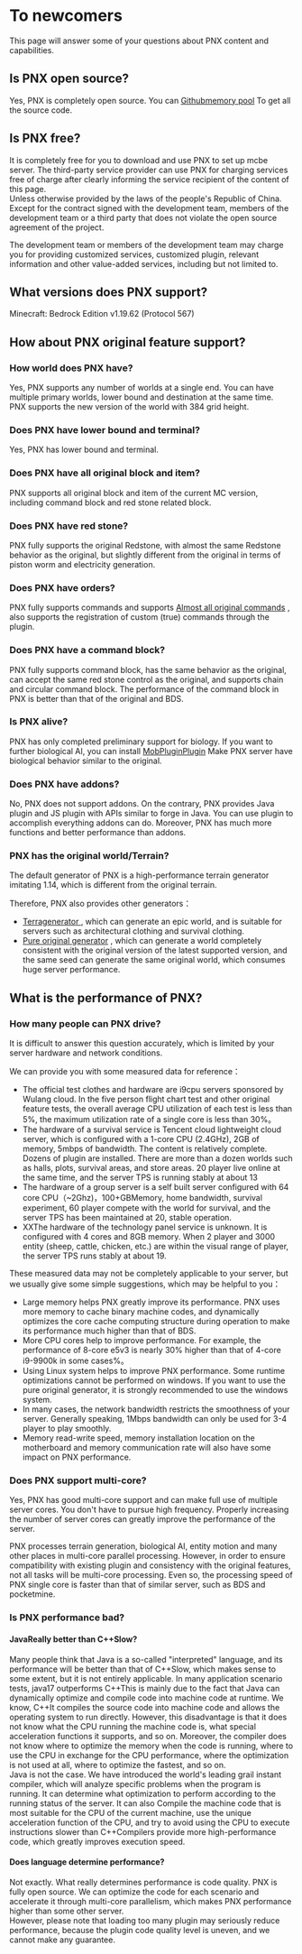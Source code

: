 # To newcomers 

This page will answer some of your questions about PNX content and capabilities.  

## Is PNX open source?  

Yes, PNX is completely open source. You can [Githubmemory pool](https://github.com/PowerNukkitX/PowerNukkitX) To get all the source code.  

## Is PNX free?  

It is completely free for you to download and use PNX to set up mcbe server. The third-party service provider can use PNX for charging services free of charge after clearly informing the service recipient of the content of this page.  
Unless otherwise provided by the laws of the people's Republic of China. Except for the contract signed with the development team, members of the development team or a third party that does not violate the open source agreement of the project.  

The development team or members of the development team may charge you for providing customized services, customized plugin, relevant information and other value-added services, including but not limited to.  

## What versions does PNX support?  

Minecraft: Bedrock Edition v1.19.62 (Protocol 567)  

## How about PNX original feature support?  

### How world does PNX have?  

Yes, PNX supports any number of worlds at a single end. You can have multiple primary worlds, lower bound and destination at the same time.  
PNX supports the new version of the world with 384 grid height.  

### Does PNX have lower bound and terminal? 

Yes, PNX has lower bound and terminal.  

### Does PNX have all original block and item?  

PNX supports all original block and item of the current MC version, including command block and red stone related block.  

### Does PNX have red stone?  

PNX fully supports the original Redstone, with almost the same Redstone behavior as the original, but slightly different from the original in terms of piston worm and electricity generation.  

### Does PNX have orders?  

PNX fully supports commands and supports [Almost all original commands](https://github.com/PowerNukkitX/PowerNukkitX/issues/250) , also supports the registration of custom (true) commands through the plugin.  

### Does PNX have a command block?  

PNX fully supports command block, has the same behavior as the original, can accept the same red stone control as the original, and supports chain and circular command block. The performance of the command block in PNX is better than that of the original and BDS.  

### Is PNX alive?  

PNX has only completed preliminary support for biology. If you want to further biological AI, you can install [MobPluginPlugin](https://ci.lt-name.com/job/MobPlugin/job/PNX/) Make PNX server have biological behavior similar to the original.   

### Does PNX have addons?  

No, PNX does not support addons. On the contrary, PNX provides Java plugin and JS plugin with APIs similar to forge in Java. You can use plugin to accomplish everything addons can do. Moreover, PNX has much more functions and better performance than addons.  

### PNX has the original world/Terrain?  

The default generator of PNX is a high-performance terrain generator imitating 1.14, which is different from the original terrain.  

Therefore, PNX also provides other generators：  
- [Terragenerator ](terra.html), which can generate an epic world, and is suitable for servers such as architectural clothing and survival clothing.  
- [Pure original generator](https://github.com/KCodeYT/VanillaGenerator) , which can generate a world completely consistent with the original version of the latest supported version, and the same seed can generate the same original world, which consumes huge server performance.  

## What is the performance of PNX?  

### How many people can PNX drive?  

It is difficult to answer this question accurately, which is limited by your server hardware and network conditions.  

We can provide you with some measured data for reference：  

- The official test clothes and hardware are i9cpu servers sponsored by Wulang cloud. In the five person flight chart test and other original feature tests, the overall average CPU utilization of each test is less than 5%, the maximum utilization rate of a single core is less than 30%。  
- The hardware of a survival service is Tencent cloud lightweight cloud server, which is configured with a 1-core CPU (2.4GHz), 2GB of memory, 5mbps of bandwidth. The content is relatively complete. Dozens of plugin are installed. There are more than a dozen worlds such as halls, plots, survival areas, and store areas. 20 player live online at the same time, and the server TPS is running stably at about 13
- The hardware of a group server is a self built server configured with 64 core CPU（~2Ghz)，100+GBMemory, home bandwidth, survival experiment, 60 player compete with the world for survival, and the server TPS has been maintained at 20, stable operation.
- XXThe hardware of the technology panel service is unknown. It is configured with 4 cores and 8GB memory. When 2 player and 3000 entity (sheep, cattle, chicken, etc.) are within the visual range of player, the server TPS runs stably at about 19.

These measured data may not be completely applicable to your server, but we usually give some simple suggestions, which may be helpful to you：  

- Large memory helps PNX greatly improve its performance. PNX uses more memory to cache binary machine codes, and dynamically optimizes the core cache computing structure during operation to make its performance much higher than that of BDS.  
- More CPU cores help to improve performance. For example, the performance of 8-core e5v3 is nearly 30% higher than that of 4-core i9-9900k in some cases%。  
- Using Linux system helps to improve PNX performance. Some runtime optimizations cannot be performed on windows. If you want to use the pure original generator, it is strongly recommended to use the windows system.  
- In many cases, the network bandwidth restricts the smoothness of your server. Generally speaking, 1Mbps bandwidth can only be used for 3-4 player to play smoothly.  
- Memory read-write speed, memory installation location on the motherboard and memory communication rate will also have some impact on PNX performance.

### Does PNX support multi-core?  

Yes, PNX has good multi-core support and can make full use of multiple server cores. You don't have to pursue high frequency. Properly increasing the number of server cores can greatly improve the performance of the server.  

PNX processes terrain generation, biological AI, entity motion and many other places in multi-core parallel processing. However, in order to ensure compatibility with existing plugin and consistency with the original features, not all tasks will be multi-core processing.
Even so, the processing speed of PNX single core is faster than that of similar server, such as BDS and pocketmine.  

### Is PNX performance bad?  

#### JavaReally better than C++Slow?  

Many people think that Java is a so-called "interpreted" language, and its performance will be better than that of C++Slow, which makes sense to some extent, but it is not entirely applicable.
In many application scenario tests, java17 outperforms C++This is mainly due to the fact that Java can dynamically optimize and compile code into machine code at runtime.
We know, C++It compiles the source code into machine code and allows the operating system to run directly. However, this disadvantage is that it does not know what the CPU running the machine code is, what special acceleration functions it supports, and so on.
Moreover, the compiler does not know where to optimize the memory when the code is running, where to use the CPU in exchange for the CPU performance, where the optimization is not used at all, where to optimize the fastest, and so on.  
Java is not the case. We have introduced the world's leading grail instant compiler, which will analyze specific problems when the program is running. It can determine what optimization to perform according to the running status of the server. It can also
Compile the machine code that is most suitable for the CPU of the current machine, use the unique acceleration function of the CPU, and try to avoid using the CPU to execute instructions slower than C++Compilers provide more high-performance code, which greatly improves execution speed.  

#### Does language determine performance?  

Not exactly. What really determines performance is code quality. PNX is fully open source. We can optimize the code for each scenario and accelerate it through multi-core parallelism, which makes PNX performance higher than some other server.  
However, please note that loading too many plugin may seriously reduce performance, because the plugin code quality level is uneven, and we cannot make any guarantee.  



